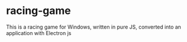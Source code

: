 # racing-game
This is a racing game for Windows, written in pure JS, converted into an application with Electron js
